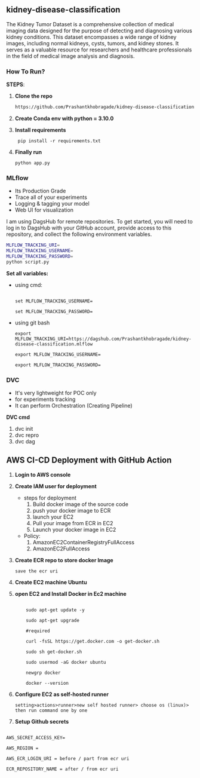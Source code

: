 ## kidney-disease-classification

The Kidney Tumor Dataset is a comprehensive collection of medical imaging data designed for the purpose of detecting and diagnosing various kidney conditions. This dataset encompasses a wide range of kidney images, including normal kidneys, cysts, tumors, and kidney stones. It serves as a valuable resource for researchers and healthcare professionals in the field of medical image analysis and diagnosis.



### How To Run?

**STEPS**:

  1. **Clone the repo**
     ```bash
     https://github.com/Prashantkhobragade/kidney-disease-classification.git
     ```
  2. **Create Conda env with python = 3.10.0**

  3. **Install requirements**
     
     ``` pip install -r requirements.txt```
     
  5. **Finally run**
     
     ``` python app.py ```

### MLflow

  * Its Production Grade
  * Trace all of your experiments
  * Logging & tagging your model
  * Web UI for visualization


I am using DagsHub for remote repositories. To get started, you will need to log in to DagsHub with your GitHub account, provide access to this repository, and collect the following environment variables.

```bash
MLFLOW_TRACKING_URI=
MLFLOW_TRACKING_USERNAME=
MLFLOW_TRACKING_PASSWORD=
python script.py

```

**Set all variables:**
  - using cmd:
    
    ```set MLFLOW_TRACKING_URI=https://dagshub.com/Prashantkhobragade/kidney-disease-classification.mlflow

    set MLFLOW_TRACKING_USERNAME=

    set MLFLOW_TRACKING_PASSWORD=
    ```

 - using git bash

    ```
    export MLFLOW_TRACKING_URI=https://dagshub.com/Prashantkhobragade/kidney-disease-classification.mlflow

    export MLFLOW_TRACKING_USERNAME=

    export MLFLOW_TRACKING_PASSWORD=
    
    ```

### DVC

  - It's very lightweight for POC only
  - for experiments tracking
  - It can perform Orchestration (Creating Pipeline)

 **DVC cmd**
  1. dvc init
  2. dvc repro
  3. dvc dag

## AWS CI-CD Deployment with GitHub Action

  1. **Login to AWS console**
  2. **Create IAM user for deployment**
       - steps for deployment
           1. Build docker image of the source code
           2. push your docker image to ECR
           3. launch your EC2
           4. Pull your image from ECR in EC2
           5. Launch your docker image in EC2
        - Policy:
            1. AmazonEC2ContainerRegistryFullAccess
            2. AmazonEC2FullAccess
  3. **Create ECR repo to store docker Image**

     ``` save the ecr uri ```

  5. **Create EC2 machine Ubuntu**
  6. **open EC2 and Install Docker in Ec2 machine**
      ```#optinal

          sudo apt-get update -y

          sudo apt-get upgrade

          #required

          curl -fsSL https://get.docker.com -o get-docker.sh

          sudo sh get-docker.sh

          sudo usermod -aG docker ubuntu

          newgrp docker

          docker --version
      ```
  7. **Configure EC2 as self-hosted runner**
       ```
       setting>actions>runner>new self hosted runner> choose os (linux)> then run command one by one
       ```
   8. **Setup Github secrets**
```AWS_ACCESS_KEY_ID=

AWS_SECRET_ACCESS_KEY=

AWS_REGION =

AWS_ECR_LOGIN_URI = before / part from ecr uri

ECR_REPOSITORY_NAME = after / from ecr uri
```
